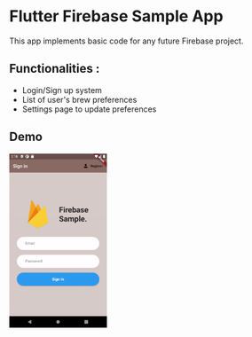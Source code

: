 # Flutter Firebase Sample App

This app implements basic code for any future Firebase project.

## Functionalities :

- Login/Sign up system
- List of user's brew preferences
- Settings page to update preferences

## Demo

<img src="demo/demo.gif" width="35%"/>

